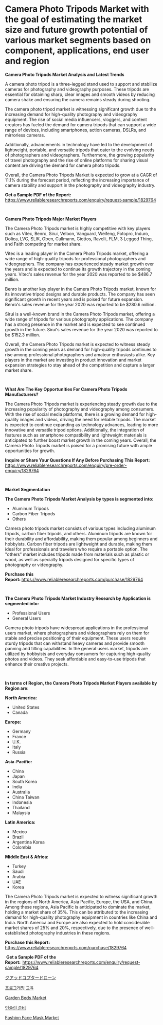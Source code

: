 <p><h1>Camera Photo Tripods Market with the goal of estimating the market size and future growth potential of various market segments based on component, applications, end user and region</h1></p><p><strong>Camera Photo Tripods Market Analysis and Latest Trends</strong></p>
<p><p>A camera photo tripod is a three-legged stand used to support and stabilize cameras for photography and videography purposes. These tripods are essential for obtaining sharp, clear images and smooth videos by reducing camera shake and ensuring the camera remains steady during shooting.</p><p>The camera photo tripod market is witnessing significant growth due to the increasing demand for high-quality photography and videography equipment. The rise of social media influencers, vloggers, and content creators has fueled the demand for camera tripods that can support a wide range of devices, including smartphones, action cameras, DSLRs, and mirrorless cameras.</p><p>Additionally, advancements in technology have led to the development of lightweight, portable, and versatile tripods that cater to the evolving needs of photographers and videographers. Furthermore, the growing popularity of travel photography and the rise of online platforms for sharing visual content are driving the demand for camera photo tripods.</p><p>Overall, the Camera Photo Tripods Market is expected to grow at a CAGR of 11.1% during the forecast period, reflecting the increasing importance of camera stability and support in the photography and videography industry.</p></p>
<p><strong>Get a Sample PDF of the Report:&nbsp;</strong> <a href="https://www.reliableresearchreports.com/enquiry/request-sample/1829764">https://www.reliableresearchreports.com/enquiry/request-sample/1829764</a></p>
<p>&nbsp;</p>
<p><strong>Camera Photo Tripods Major Market Players</strong></p>
<p><p>The Camera Photo Tripods market is highly competitive with key players such as Vitec, Benro, Sirui, Velbon, Vanguard, Weifeng, Fotopro, Induro, Dolica, LVG, SLIK, Oben, Cullmann, Giottos, Ravelli, FLM, 3 Legged Thing, and Faith competing for market share.</p><p>Vitec is a leading player in the Camera Photo Tripods market, offering a wide range of high-quality tripods for professional photographers and videographers. The company has experienced steady market growth over the years and is expected to continue its growth trajectory in the coming years. Vitec's sales revenue for the year 2020 was reported to be $486.7 million.</p><p>Benro is another key player in the Camera Photo Tripods market, known for its innovative tripod designs and durable products. The company has seen significant growth in recent years and is poised for future expansion. Benro's sales revenue for the year 2020 was reported to be $280.6 million.</p><p>Sirui is a well-known brand in the Camera Photo Tripods market, offering a wide range of tripods for various photography applications. The company has a strong presence in the market and is expected to see continued growth in the future. Sirui's sales revenue for the year 2020 was reported to be $152.3 million.</p><p>Overall, the Camera Photo Tripods market is expected to witness steady growth in the coming years as demand for high-quality tripods continues to rise among professional photographers and amateur enthusiasts alike. Key players in the market are investing in product innovation and market expansion strategies to stay ahead of the competition and capture a larger market share.</p></p>
<p>&nbsp;</p>
<p><strong>What Are The Key Opportunities For Camera Photo Tripods Manufacturers?</strong></p>
<p><p>The Camera Photo Tripods market is experiencing steady growth due to the increasing popularity of photography and videography among consumers. With the rise of social media platforms, there is a growing demand for high-quality images and videos, driving the need for reliable tripods. The market is expected to continue expanding as technology advances, leading to more innovative and versatile tripod options. Additionally, the integration of features such as smartphone compatibility and lightweight materials is anticipated to further boost market growth in the coming years. Overall, the Camera Photo Tripods market is poised for a promising future with ample opportunities for growth.</p></p>
<p><strong>Inquire or Share Your Questions If Any Before Purchasing This Report:</strong> <a href="https://www.reliableresearchreports.com/enquiry/pre-order-enquiry/1829764">https://www.reliableresearchreports.com/enquiry/pre-order-enquiry/1829764</a></p>
<p>&nbsp;</p>
<p><strong>Market Segmentation</strong></p>
<p><strong>The Camera Photo Tripods Market Analysis by types is segmented into:</strong></p>
<p><ul><li>Aluminum Tripods</li><li>Carbon Fiber Tripods</li><li>Others</li></ul></p>
<p><p>Camera photo tripods market consists of various types including aluminum tripods, carbon fiber tripods, and others. Aluminum tripods are known for their durability and affordability, making them popular among beginners and hobbyists. Carbon fiber tripods are lightweight and durable, making them ideal for professionals and travelers who require a portable option. The "others" market includes tripods made from materials such as plastic or wood, as well as specialty tripods designed for specific types of photography or videography.</p></p>
<p><strong>Purchase this Report:&nbsp;</strong><a href="https://www.reliableresearchreports.com/purchase/1829764">https://www.reliableresearchreports.com/purchase/1829764</a></p>
<p>&nbsp;</p>
<p><strong>The Camera Photo Tripods Market Industry Research by Application is segmented into:</strong></p>
<p><ul><li>Professional Users</li><li>General Users</li></ul></p>
<p><p>Camera photo tripods have widespread applications in the professional users market, where photographers and videographers rely on them for stable and precise positioning of their equipment. These users require sturdy tripods that can withstand heavy cameras and provide smooth panning and tilting capabilities. In the general users market, tripods are utilized by hobbyists and everyday consumers for capturing high-quality photos and videos. They seek affordable and easy-to-use tripods that enhance their creative projects.</p></p>
<p>&nbsp;</p>
<p><strong>In terms of Region, the Camera Photo Tripods Market Players available by Region are:</strong></p>
<p>
    <p> <strong> North America: </strong>
        <ul>
            <li>United States</li>
            <li>Canada</li>
        </ul>
        </p> 
    <p> <strong> Europe: </strong>
        <ul>
            <li>Germany</li>
            <li>France</li>
            <li>U.K.</li>
            <li>Italy</li>
            <li>Russia</li>
        </ul>
        </p> 
    <p> <strong> Asia-Pacific: </strong>
        <ul>
            <li>China</li>
            <li>Japan</li>
            <li>South Korea</li>
            <li>India</li>
            <li>Australia</li>
            <li>China Taiwan</li>
            <li>Indonesia</li>
            <li>Thailand</li>
            <li>Malaysia</li>
        </ul>
        </p> 
    <p> <strong> Latin America: </strong>
        <ul>
            <li>Mexico</li>
            <li>Brazil</li>
            <li>Argentina Korea</li>
            <li>Colombia</li>
        </ul>
        </p> 
    <p> <strong> Middle East & Africa: </strong>
        <ul>
            <li>Turkey</li>
            <li>Saudi</li>
            <li>Arabia</li>
            <li>UAE</li>
            <li>Korea</li>
        </ul>
    </p>
    </p>
<p><p>The Camera Photo Tripods market is expected to witness significant growth in the regions of North America, Asia Pacific, Europe, the USA, and China. Among these regions, Asia Pacific is anticipated to dominate the market, holding a market share of 35%. This can be attributed to the increasing demand for high-quality photography equipment in countries like China and India. North America and Europe are also expected to hold considerable market shares of 25% and 20%, respectively, due to the presence of well-established photography industries in these regions.</p></p>
<p><strong>Purchase this Report: </strong><a href="https://www.reliableresearchreports.com/purchase/1829764">https://www.reliableresearchreports.com/purchase/1829764</a></p>
<p>&nbsp;<strong>Get a Sample PDF of the Report:&nbsp;&nbsp;</strong><a href="https://www.reliableresearchreports.com/enquiry/request-sample/1829764">https://www.reliableresearchreports.com/enquiry/request-sample/1829764</a></p>
<p><strong></strong></p>
<p><p><a href="https://github.com/EmoryYundt1935/Market-Research-Report-List-1/blob/main/45765637537.md">クアッドコプタードローン</a></p><p><a href="https://medium.com/@axintepreda1/%ED%94%84%EB%A1%9C%EA%B7%B8%EB%9E%98%EB%B0%8D-%EA%B5%90%EC%9C%A1-%EC%8B%9C%EC%9E%A5-%EA%B7%9C%EB%AA%A8-cagr-%ED%8A%B8%EB%A0%8C%EB%93%9C-2024-2030-99bfa38a6d2a">프로그래밍 교육</a></p><p><a href="https://issuu.com/reportprime-2/docs/garden-beds-market-size-2030.pptx">Garden Beds Market</a></p><p><a href="https://github.com/oajzkywllm460/Market-Research-Report-List-1/blob/main/98611396687.md">인슐린 준비</a></p><p><a href="https://github.com/Glendatilghmankmgz0rbhwpy/Market-Research-Report-List-1/blob/main/fashion-face-mask-market.md">Fashion Face Mask Market</a></p></p>